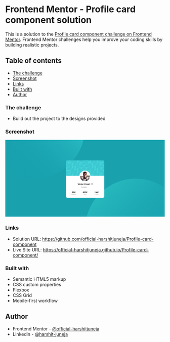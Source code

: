 # Frontend Mentor - Profile card component solution

This is a solution to the [Profile card component challenge on Frontend Mentor](https://www.frontendmentor.io/challenges/profile-card-component-cfArpWshJ). Frontend Mentor challenges help you improve your coding skills by building realistic projects. 

## Table of contents

  - [The challenge](#the-challenge)
  - [Screenshot](#screenshot)
  - [Links](#links)
  - [Built with](#built-with)
- [Author](#author)

### The challenge

- Build out the project to the designs provided

### Screenshot

![](Images-&-icons/Project-preview.png)

### Links

- Solution URL: https://github.com/official-harshitjuneja/Profile-card-component
- Live Site URL: https://official-harshitjuneja.github.io/Profile-card-component/

### Built with

- Semantic HTML5 markup
- CSS custom properties
- Flexbox
- CSS Grid
- Mobile-first workflow

## Author

- Frontend Mentor - [@official-harshitjuneja](https://www.frontendmentor.io/profile/official-harshitjuneja)
- Linkedin - [@harshit-juneja](https://linkedin.com/in/harshit-juneja)
